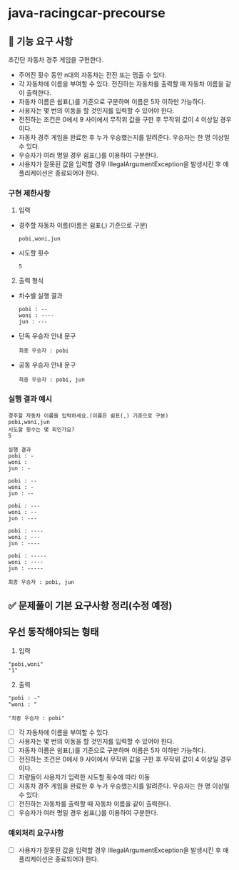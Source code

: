 # java-racingcar-precourse

## 🚀 기능 요구 사항

초간단 자동차 경주 게임을 구현한다.

- 주어진 횟수 동안 n대의 자동차는 전진 또는 멈출 수 있다.
- 각 자동차에 이름을 부여할 수 있다. 전진하는 자동차를 출력할 때 자동차 이름을 같이 출력한다.
- 자동차 이름은 쉼표(,)를 기준으로 구분하며 이름은 5자 이하만 가능하다.
- 사용자는 몇 번의 이동을 할 것인지를 입력할 수 있어야 한다.
- 전진하는 조건은 0에서 9 사이에서 무작위 값을 구한 후 무작위 값이 4 이상일 경우이다.
- 자동차 경주 게임을 완료한 후 누가 우승했는지를 알려준다. 우승자는 한 명 이상일 수 있다.
- 우승자가 여러 명일 경우 쉼표(,)를 이용하여 구분한다.
- 사용자가 잘못된 값을 입력할 경우 IllegalArgumentException을 발생시킨 후 애플리케이션은 종료되어야 한다.

### 구현 제한사항

1. 입력
- 경주할 자동차 이름(이름은 쉼표(,) 기준으로 구분)
    ~~~ 
    pobi,woni,jun
    ~~~
- 시도할 횟수
    ~~~
    5
    ~~~
2. 출력 형식
- 차수별 실행 결과
     ~~~
     pobi : --
     woni : ----
     jun : ---
     ~~~
- 단독 우승자 안내 문구
    ~~~
    최종 우승자 : pobi
    ~~~
- 공동 우승자 안내 문구
    ~~~
    최종 우승자 : pobi, jun
    ~~~

### 실행 결과 예시
~~~
경주할 자동차 이름을 입력하세요.(이름은 쉼표(,) 기준으로 구분)
pobi,woni,jun
시도할 횟수는 몇 회인가요?
5

실행 결과
pobi : -
woni : 
jun : -

pobi : --
woni : -
jun : --

pobi : ---
woni : --
jun : ---

pobi : ----
woni : ---
jun : ----

pobi : -----
woni : ----
jun : -----

최종 우승자 : pobi, jun
~~~

## ✅ 문제풀이 기본 요구사항 정리(수정 예정)

## 우선 동작해야되는 형태
1. 입력
  ~~~
  "pobi,woni" 
  "1"
  ~~~
2. 출력
  ~~~
  "pobi : -" 
  "woni : "
  
  "최종 우승자 : pobi"
  ~~~

- [ ] 각 자동차에 이름을 부여할 수 있다.
- [ ] 사용자는 몇 번의 이동을 할 것인지를 입력할 수 있어야 한다.
- [ ] 자동차 이름은 쉼표(,)를 기준으로 구분하며 이름은 5자 이하만 가능하다.
- [ ] 전진하는 조건은 0에서 9 사이에서 무작위 값을 구한 후 무작위 값이 4 이상일 경우이다.
- [ ] 차량들이 사용자가 입력한 시도할 횟수에 따라 이동
- [ ] 자동차 경주 게임을 완료한 후 누가 우승했는지를 알려준다. 우승자는 한 명 이상일 수 있다.
- [ ] 전진하는 자동차를 출력할 때 자동차 이름을 같이 출력한다.
- [ ] 우승자가 여러 명일 경우 쉼표(,)를 이용하여 구분한다.

### 예외처리 요구사항
- [ ] 사용자가 잘못된 값을 입력할 경우 IllegalArgumentException을 발생시킨 후 애플리케이션은 종료되어야 한다.